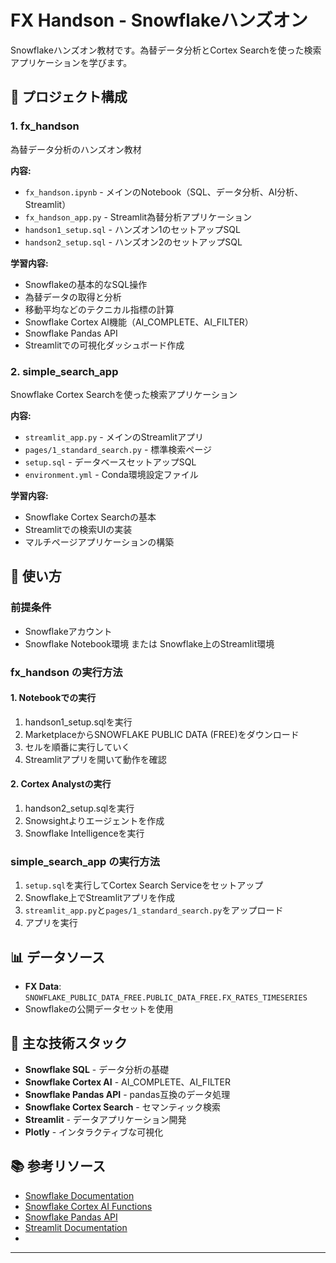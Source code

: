 # FX Handson - Snowflakeハンズオン

Snowflakeハンズオン教材です。為替データ分析とCortex Searchを使った検索アプリケーションを学びます。

## 📁 プロジェクト構成

### 1. fx_handson
為替データ分析のハンズオン教材

**内容:**
- `fx_handson.ipynb` - メインのNotebook（SQL、データ分析、AI分析、Streamlit）
- `fx_handson_app.py` - Streamlit為替分析アプリケーション
- `handson1_setup.sql` - ハンズオン1のセットアップSQL
- `handson2_setup.sql` - ハンズオン2のセットアップSQL

**学習内容:**
- Snowflakeの基本的なSQL操作
- 為替データの取得と分析
- 移動平均などのテクニカル指標の計算
- Snowflake Cortex AI機能（AI_COMPLETE、AI_FILTER）
- Snowflake Pandas API
- Streamlitでの可視化ダッシュボード作成

### 2. simple_search_app
Snowflake Cortex Searchを使った検索アプリケーション

**内容:**
- `streamlit_app.py` - メインのStreamlitアプリ
- `pages/1_standard_search.py` - 標準検索ページ
- `setup.sql` - データベースセットアップSQL
- `environment.yml` - Conda環境設定ファイル

**学習内容:**
- Snowflake Cortex Searchの基本
- Streamlitでの検索UIの実装
- マルチページアプリケーションの構築

## 🚀 使い方

### 前提条件
- Snowflakeアカウント
- Snowflake Notebook環境 または Snowflake上のStreamlit環境

### fx_handson の実行方法

#### 1. Notebookでの実行
1. handson1_setup.sqlを実行
2. MarketplaceからSNOWFLAKE PUBLIC DATA (FREE)をダウンロード
3. セルを順番に実行していく
4. Streamlitアプリを開いて動作を確認

#### 2. Cortex Analystの実行
1. handson2_setup.sqlを実行
2. Snowsightよりエージェントを作成
3. Snowflake Intelligenceを実行

### simple_search_app の実行方法

1. `setup.sql`を実行してCortex Search Serviceをセットアップ
2. Snowflake上でStreamlitアプリを作成
3. `streamlit_app.py`と`pages/1_standard_search.py`をアップロード
4. アプリを実行



## 📊 データソース

- **FX Data**: `SNOWFLAKE_PUBLIC_DATA_FREE.PUBLIC_DATA_FREE.FX_RATES_TIMESERIES`
- Snowflakeの公開データセットを使用

## 🔧 主な技術スタック

- **Snowflake SQL** - データ分析の基礎
- **Snowflake Cortex AI** - AI_COMPLETE、AI_FILTER
- **Snowflake Pandas API** - pandas互換のデータ処理
- **Snowflake Cortex Search** - セマンティック検索
- **Streamlit** - データアプリケーション開発
- **Plotly** - インタラクティブな可視化

## 📚 参考リソース

- [Snowflake Documentation](https://docs.snowflake.com/)
- [Snowflake Cortex AI Functions](https://docs.snowflake.com/en/user-guide/snowflake-cortex/llm-functions)
- [Snowflake Pandas API](https://docs.snowflake.com/ja/developer-guide/snowpark/python/pandas-on-snowflake)
- [Streamlit Documentation](https://docs.streamlit.io/)
- 
---


